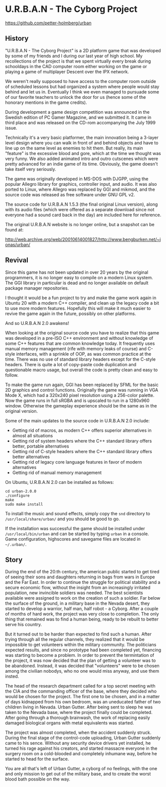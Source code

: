 U.R.B.A.N - The Cyborg Project
==============================

https://github.com/petter-holmberg/urban

History
-------

"U.R.B.A.N - The Cyborg Project" is a 2D platform game that was developed by some of my friends and I during our last year of high school. My recollections of the project is that we spent virtually every break during schooldays in the CAD computer room either working on the game or playing a game of multiplayer Descent over the IPX network.

We weren't really supposed to have access to the computer room outside of scheduled lessons but had organized a system where people would stay behind and let us in. Eventually I think we even managed to pursuade some of our favorite teachers to unlock the door for us (hence some of the honorary mentions in the game credits).

During development a game design competition was announced in the Swedish edition of PC Gamer Magazine, and we submitted it. It came in third place and was released on the CD-rom accompanying the July 1999 issue.

Technically it's a very basic platformer, the main innovation being a 3-layer level design where you can walk in front of and behind objects and have to line up on the same level as enemies to hit them. But really, its main "feature" is the excessive blood and gore, which at the time we thought was very funny. We also added animated intro and outro cutscenes which were pretty advanced for an indie game of its time. Obviously, the game doesn't take itself very seriously.

The game was originally developed in MS-DOS with DJGPP, using the popular Allegro library for graphics, controller input, and audio. It was also ported to Linux, where Allegro was replaced by GGI and mikmod, and the source code was released as free software under GNU GPL v2.

The source code for U.R.B.A.N 1.5.3 (the final original Linux version), along with its audio files (which were offered as a separate download since not everyone had a sound card back in the day) are included here for reference.

The original U.R.B.A.N website is no longer online, but a snapshot can be found at:

http://web.archive.org/web/20010614001827/http://www.bengburken.net/~jonas/urban/

Revival
-------

Since this game has not been updated in over 20 years by the original programmers, it is no longer easy to compile on a modern Linux system. The GGI library in particular is dead and no longer available on default package manager repositories.

I thought it would be a fun project to try and make the game work again in Ubuntu 20 with a modern C++ compiler, and clean up the legacy code a bit to use more modern features. Hopefully this will make it much easier to revive the game again in the future, possibly on other platforms.

And so U.R.B.A.N 2.0 awakens!

When looking at the original source code you have to realize that this game was developed in a pre-ISO C++ environment and without knowledge of some C++ features that are common knowledge today. It frequently uses manual memory management (rife with memory leaks of course) and C-style interfaces, with a sprinkle of OOP, as was common practice at the time. There was no use of standard library headers except for the C-style headers. There is quite a lot of copy-paste code duplication and questionable macro usage, but overall the code is pretty clean and easy to follow.

To make the game run again, GGI has been replaced by SFML for the basic 2D graphics and control functions. Originally the game was running in VGA Mode X, which had a 320x240 pixel resolution using a 256-color palette. Now the game runs in full sRGBA and is upscaled to run in a 1280x960 window. Otherwise the gameplay experience should be the same as in the original version.

Some of the main updates to the source code in U.R.B.A.N 2.0 include:
- Getting rid of macros, as modern C++ offers superior alternatives in almost all situations
- Getting rid of system headers where the C++ standard library offers better, portable alternatives
- Getting rid of C-style headers where the C++ standard library offers better alternatives
- Getting rid of legacy core language features in favor of modern alternatives
- Getting rid of manual memory management

On Ubuntu, U.R.B.A.N 2.0 can be installed as follows:

    cd urban-2.0.0
    ./configure
    make
    sudo make install

To install the music and sound effects, simply copy the `snd` directory to `/usr/local/share/urban/` and you should be good to go.

If the installation was successful the game should be installed under `/usr/local/bin/urban` and can be started by typing `urban` in a console. Game configuration, highscores and savegame files are located in `~/.urban/`.

Story
-----

During the end of the 20:th century, the american public started to get tired of seeing their sons and daughters returning in bags from wars in Europe and the Far East.
In order to continue the struggle for political stability and a secure economic flow, without the insight from an increasingly irritated population, new invincible soldiers was needed.
The best scientists available were assigned to work on the creation of such a soldier.
Far below the surface of the ground, in a military base in the Nevada desert, they started to develop a warrior, half man, half robot - a Cyborg.
After a couple of months of hard work, the project was very close to completion.
The only thing that remained was to find a human being, ready to be rebuilt to better serve his country.

But it turned out to be harder than expected to find such a human.
After trying through all the regular channels, they realized that it would be impossible to get volunteers within the military community.
The politicians expected results, and since no prototype had been completed yet, financing was starting to become a problem.
In order to prevent the termintation of the project, it was now decided that the plan of getting a volunteer was to be abandoned.
Instead, it was decided that "volunteers" were to be chosen among the civilian nobodys, who no one would miss anyway, and use them insted.

The head of the research department called for a top secret meeting with the CIA and the commanding officer of the base, where they decided who would be chosen for the project.
The first one to be chosen, and in a matter of days kidnapped from his own bedroom, was an uneducated father of two children living in Nevada. Urban Gutter.
After being sent to sleep he was taken to the Nevada base, where the project finally could be completed.
After going through a thorough brainwash, the work of replacing easily damaged biological organs with metal equivalents was started.

The project was almost completed, when the accident suddenly struck.
During the final stage of the control-code uploading, Urban Gutter suddenly came to his sence. Without any security device drivers yet installed, he turned his rage against his creators, and started massacre everyone in the surgery room on a cold-blooded and completely inhumane way, before he started to head for the surface.

You are all that's left of Urban Gutter, a cyborg of no feelings, with the one and only mission to get out of the military base, and to create the worst blood bath possible on the way.
